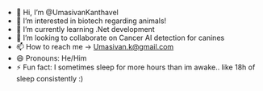 - 👋 Hi, I’m @UmasivanKanthavel
- 👀 I’m interested in biotech regarding animals!
- 🌱 I’m currently learning .Net development
- 💞️ I’m looking to collaborate on Cancer AI detection for canines
- 📫 How to reach me -> Umasivan.k@gmail.com
- 😄 Pronouns: He/Him
- ⚡ Fun fact: I sometimes sleep for more hours than im awake.. like 18h of sleep consistently :) 


